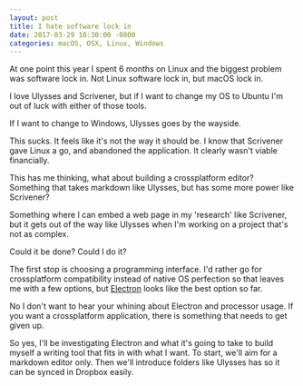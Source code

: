```yaml
---
layout: post
title: I hate software lock in
date: 2017-03-29 10:30:00 -0800
categories: macOS, OSX, Linux, Windows
---
```


At one point this year I spent 6 months on Linux and the biggest problem was
software lock in. Not Linux software lock in, but macOS lock in.

I love Ulysses and Scrivener, but if I want to change my OS to Ubuntu I'm out of
luck with either of those tools.

If I want to change to Windows, Ulysses goes by the wayside.

This sucks. It feels like it's not the way it should be. I know that Scrivener
gave Linux a go, and abandoned the application. It clearly wasn't viable
financially.

This has me thinking, what about building a crossplatform editor? Something that
takes markdown like Ulysses, but has some more power like Scrivener?

Something where I can embed a web page in my 'research' like Scrivener, but it
gets out of the way like Ulysses when I'm working on a project that's not as
complex.

Could it be done? Could I do it?

The first stop is choosing a programming interface. I'd rather go for
crossplatform compatibility instead of native OS perfection so that leaves me
with a few options, but [Electron](https://electronjs.org/) looks like the best
option so far.

No I don't want to hear your whining about Electron and processor usage. If you
want a crossplatform application, there is something that needs to get given up.

So yes, I'll be investigating Electron and what it's going to take to build
myself a writing tool that fits in with what I want. To start, we'll aim for a
markdown editor only. Then we'll introduce folders like Ulysses has so it can be
synced in Dropbox easily.
